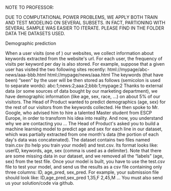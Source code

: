 NOTE TO PROFESSOR:

DUE TO COMPUTATIONAL POWER PROBLEMS, WE APPLY BOTH TRAIN AND TEST MODELING ON SEVERAL SUBSETS. IN FACT, PARTIONING WITH SEVERAL SAMPLE WAS EASIER TO ITERATE. PLEASE FIND IN THE FOLDER DATA THE DATASETS USED.

Demographic prediction


When a user visits (one of ) our websites, we collect information about keywords extracted from
the website's url. For each user, the frequency of visits per keyword per day is also stored. For
example, suppose that a given user has visited the two following sites recently:
html://mypage/abc-news/aaa-bbb.html
html://mypage/news/aaa.html
The keywords (that have been) “seen” by the user will be then stored as follows (semicolon is
used to separate words):
abc:1;news:2;aaa:2;bbb:1;mypage:2
Thanks to external data (or some sources of data bought by our marketing department), we have
demographic information (like age, sex, race, ...) on about 5% of our visitors. The Head of
Product wanted to predict demographics (age, sex) for the rest of our visitors from the keywords
collected. He then spoke to Mr. Google, who advised him to hire a talented Master student from
ESCP Europe, in order to transform his idea into reality. And now, you understand why we are
contacting you ...
The Head of Product's asked you to build a machine learning model to predict age and sex for
each line in our dataset, which was partially extracted from one month's data (the portion of each
day's data was concatenated). The dataset contains two files named train.csv (to help you train
your model) and test.csv. Its format looks like: userID, keywords, age, sex (comma is used as a
delimiter). Note that there are some missing data in our dataset, and we removed all the “labels”
(age, sex) from the test file.
Once your model is built, you have to use the test.csv file to test your model, and send us the
results as a csv file containing only three columns: ID, age_pred, sex_pred. For example, your
submission file should look like:
ID,age_pred,sex_pred
1,35,F
2,45,M
...
You must also send us your solution/code via github.

